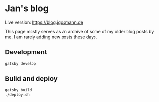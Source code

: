 # Jan's blog

Live version: https://blog.jgosmann.de

This page mostly serves as an archive of some of my older blog posts by me. I am
rarely adding new posts these days.

## Development

```bash
gatsby develop
```

## Build and deploy

```bash
gatsby build
./deploy.sh
```
